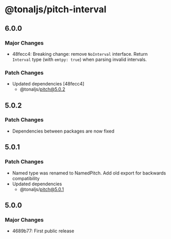 # @tonaljs/pitch-interval

## 6.0.0

### Major Changes

- 48fecc4: Breaking change: remove `NoInterval` interface. Return `Interval` type (with `emtpy: true`) when parsing invalid intervals.

### Patch Changes

- Updated dependencies [48fecc4]
  - @tonaljs/pitch@5.0.2

## 5.0.2

### Patch Changes

- Dependencies between packages are now fixed

## 5.0.1

### Patch Changes

- Named type was renamed to NamedPitch. Add old export for backwards compatibility
- Updated dependencies
  - @tonaljs/pitch@5.0.1

## 5.0.0

### Major Changes

- 4689b77: First public release
